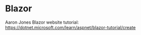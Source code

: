 # Blazor
Aaron Jones
Blazor website tutorial: https://dotnet.microsoft.com/learn/aspnet/blazor-tutorial/create
